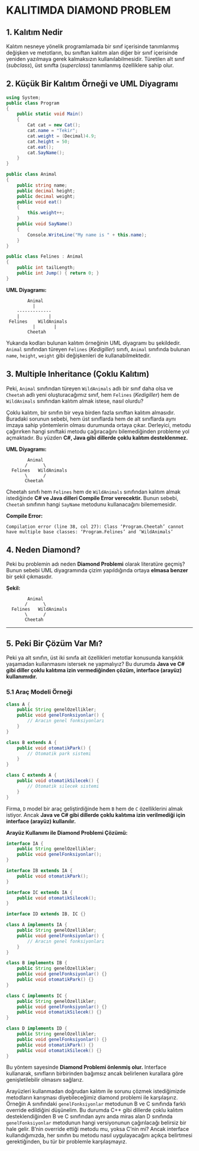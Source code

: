 # KALITIMDA DIAMOND PROBLEM

## 1. Kalıtım Nedir

Kalıtım nesneye yönelik programlamada bir sınıf içerisinde tanımlanmış değişken ve metotların, bu sınıftan kalıtım alan diğer bir sınıf içerisinde yeniden yazılmaya gerek kalmaksızın kullanılabilmesidir. Türetilen alt sınıf (*subclass*), üst sınıfta (*superclass*) tanımlanmış özelliklere sahip olur.

## 2. Küçük Bir Kalıtım Örneği ve UML Diyagramı

```csharp
using System;
public class Program
{
    public static void Main()
    {
        Cat cat = new Cat();
        cat.name = "Tekir";
        cat.weight = (Decimal)4.9;
        cat.height = 50;
        cat.eat();
        cat.SayName();
    }
}

public class Animal
{
    public string name;
    public decimal height;
    public decimal weight;
    public void eat()
    {
        this.weight++;
    }
    public void SayName()
    {
        Console.WriteLine("My name is " + this.name);
    }
}

public class Felines : Animal
{
    public int tailLength;
    public int Jump() { return 0; }
}
```

**UML Diyagramı:**

```
        Animal
          |
    -------------
    |           |
 Felines    WildAnimals
          |       |
        Cheetah
```

Yukarıda kodları bulunan kalıtım örneğinin UML diyagramı bu şekildedir. `Animal` sınıfından türeyen `Felines` (*Kedigiller*) sınıfı, `Animal` sınıfında bulunan `name`, `height`, `weight` gibi değişkenleri de kullanabilmektedir.

## 3. Multiple Inheritance (Çoklu Kalıtım)

Peki, `Animal` sınıfından türeyen `WildAnimals` adlı bir sınıf daha olsa ve `Cheetah` adlı yeni oluşturacağımız sınıf, hem `Felines` (*Kedigiller*) hem de `WildAnimals` sınıfından kalıtım almak istese, nasıl olurdu?

Çoklu kalıtım, bir sınıfın bir veya birden fazla sınıftan kalıtım almasıdır. Buradaki sorunun sebebi, hem üst sınıflarda hem de alt sınıflarda aynı imzaya sahip yöntemlerin olması durumunda ortaya çıkar. Derleyici, metodu çağırırken hangi sınıftaki metodu çağıracağını bilemediğinden probleme yol açmaktadır. Bu yüzden **C#, Java gibi dillerde çoklu kalıtım desteklenmez.**

**UML Diyagramı:**

```
        Animal
       /      \
  Felines   WildAnimals
       \      /
       Cheetah
```

Cheetah sınıfı hem `Felines` hem de `WildAnimals` sınıfından kalıtım almak istediğinde **C# ve Java dilleri Compile Error verecektir.** Bunun sebebi, `Cheetah` sınıfının hangi `SayName` metodunu kullanacağını bilememesidir.

**Compile Error:**
```
Compilation error (line 38, col 27): Class ‘Program.Cheetah’ cannot have multiple base classes: ‘Program.Felines’ and ‘WildAnimals’
```

## 4. Neden Diamond?

Peki bu problemin adı neden **Diamond Problemi** olarak literatüre geçmiş? Bunun sebebi UML diyagramında çizim yapıldığında ortaya **elmasa benzer** bir şekil çıkmasıdır.

**Şekil:**
```
        Animal
       /      \
  Felines   WildAnimals
       \      /
       Cheetah
```

---

## 5. Peki Bir Çözüm Var Mı?

Peki ya alt sınıfın, üst iki sınıfa ait özellikleri metotlar konusunda karışıklık yaşamadan kullanmasını istersek ne yapmalıyız? Bu durumda **Java ve C# gibi diller çoklu kalıtıma izin vermediğinden çözüm, interface (arayüz) kullanımıdır.**

### 5.1 Araç Modeli Örneği

```java
class A {
    public String genelOzellikler;
    public void genelFonksiyonlar() {
        // Aracın genel fonksiyonları
    }
}

class B extends A {
    public void otomatikPark() {
        // Otomatik park sistemi
    }
}

class C extends A {
    public void otomatikSilecek() {
        // Otomatik silecek sistemi
    }
}
```

Firma, `D` model bir araç geliştirdiğinde hem `B` hem de `C` özelliklerini almak istiyor. Ancak **Java ve C# gibi dillerde çoklu kalıtıma izin verilmediği için interface (arayüz) kullanılır.**

**Arayüz Kullanımı ile Diamond Problemi Çözümü:**

```java
interface IA {
    public String genelOzellikler;
    public void genelFonksiyonlar();
}

interface IB extends IA {
    public void otomatikPark();
}

interface IC extends IA {
    public void otomatikSilecek();
}

interface ID extends IB, IC {}

class A implements IA {
    public String genelOzellikler;
    public void genelFonksiyonlar() {
        // Aracın genel fonksiyonları
    }
}

class B implements IB {
    public String genelOzellikler;
    public void genelFonksiyonlar() {}
    public void otomatikPark() {}
}

class C implements IC {
    public String genelOzellikler;
    public void genelFonksiyonlar() {}
    public void otomatikSilecek() {}
}

class D implements ID {
    public String genelOzellikler;
    public void genelFonksiyonlar() {}
    public void otomatikPark() {}
    public void otomatikSilecek() {}
}
```

Bu yöntem sayesinde **Diamond Problemi önlenmiş olur.** Interface kullanarak, sınıfların birbirinden bağımsız ancak belirlenen kurallara göre genişletilebilir olmasını sağlarız.

Arayüzleri kullanmadan doğrudan kalıtım ile sorunu çözmek istediğimizde metodların karışması diyebileceğimiz diamond problemi ile karşılaşırız. Örneğin A sınıfındaki `genelFonksiyonlar` metodunun B ve C sınıfında farklı override edildiğini düşünelim. Bu durumda C++ gibi dillerde çoklu kalıtım desteklendiğinden B ve C sınıfından aynı anda miras alan D sınıfında `genelFonksiyonlar` metodunun hangi versiyonunun çağırılacağı belirsiz bir hale gelir. B’nin override ettiği metodu mu, yoksa C’nin mi? Ancak interface kullandığımızda, her sınıfın bu metodu nasıl uygulayacağını açıkça belirtmesi gerektiğinden, bu tür bir problemle karşılaşmayız.
